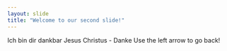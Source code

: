 ```yaml
---
layout: slide
title: "Welcome to our second slide!"
---
```

Ich bin dir dankbar Jesus Christus - Danke
Use the left arrow to go back!
